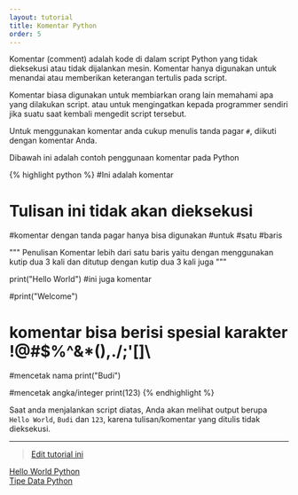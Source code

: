 ```yaml
---
layout: tutorial
title: Komentar Python
order: 5
---
```


Komentar (comment) adalah kode di dalam script Python yang tidak dieksekusi atau tidak dijalankan mesin. Komentar hanya digunakan untuk menandai atau memberikan keterangan tertulis pada script.

Komentar biasa digunakan untuk membiarkan orang lain memahami apa yang dilakukan script. atau untuk mengingatkan kepada programmer sendiri jika suatu saat kembali mengedit script tersebut.

Untuk menggunakan komentar anda cukup menulis tanda pagar `#`, diikuti dengan komentar Anda.

Dibawah ini adalah contoh penggunaan komentar pada Python

{% highlight python %}
#Ini adalah komentar

# Tulisan ini tidak akan dieksekusi

#komentar dengan tanda pagar hanya bisa digunakan
#untuk
#satu
#baris

"""
Penulisan Komentar lebih dari satu baris yaitu
dengan menggunakan kutip dua 3 kali dan
ditutup dengan kutip dua 3 kali juga
"""

print("Hello World") #ini juga komentar

#print("Welcome")

# komentar bisa berisi spesial karakter !@#$%^&\*(),./;'[]\

#mencetak nama
print("Budi")

#mencetak angka/integer
print(123)
{% endhighlight %}

Saat anda menjalankan script diatas, Anda akan melihat output berupa `Hello World`, `Budi` dan `123`, karena tulisan/komentar yang ditulis tidak dieksekusi.

---

> [Edit tutorial ini](https://github.com/belajarpythoncom/belajarpythoncom.github.io/edit/master/_tutorial/komentar-python.md)

<div class="row navigation-tutorial">
    <div class="col-md-6 prev-tutorial">
        <a href="/tutorial/hello-world-python"><i class="fas fa-arrow-circle-left"></i>Hello World Python</a>
    </div>
    <div class="col-md-6 next-tutorial">
        <a href="/tutorial/tipe-data-python" class="hoverable">Tipe Data Python<i class="fas fa-arrow-circle-right"></i></a>
    </div>
</div>
